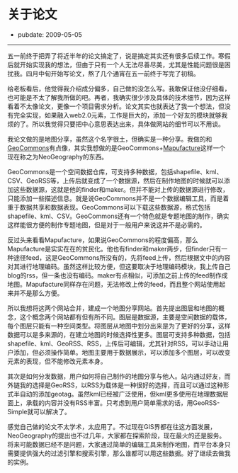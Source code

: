 # 关于论文

- pubdate: 2009-05-05

--------------------------


五一前终于把弄了将近半年的论文搞定了，说是搞定其实还有很多后续工作。寒假后就开始实现我的想法，但由于只有一个人无法尽善尽美，尤其是性能问题很是困扰我。四月中旬开始写论文，熬了几个通宵在五一前终于写完了初稿。

给老板看后，他觉得我介绍成分偏多，自己做的没怎么写。我敢保证他没仔细看，也可能是不太了解我所做的吧。再者，我确实很少涉及具体的技术细节，因为这样看着不太像论文，更像一个项目需求分析。论文其实也就表达了我一个想法，但没有完全实现，如果融入web2.0元素，工作是巨大的，添加一个好友的模块就够我烦的了。所以我觉得只要把中心意思表达出来，具体做网站的细节可以不用谈。

我论文做的是地图分享，虽然这个名字很土，但确实是一种分享。我做的和[GeoCommons](http://geocommons.com/)有点像，其实我想做的是GeoCommons+[Mapufacture](http://mapufacture.com/)这样一个现在称之为NeoGeography的东西。

GeoCommons是一个空间数据仓库，可支持多种数据，包括shapefile、kml、CSV、GeoRSS等，上传后就变成了一个数据源，然后在制作地图的时候就可以添加这些数据源，这就是他的finder和maker。但并不能对上传的数据源进行修改，只能添加一些描述信息。就是说GeoCommons并不是一个数据编辑工具，而是着重于数据共享和数据表现。GeoCommons可以下载这些数据源，格式包括shapefile、kml、CSV。GeoCommons还有一个特色就是专题地图的制作，确实这样能很方便的制作专题地图，但是对于一般用户来说这并不是必需的。

反过头来看看Mapufacture，如果说GeoCommons的程度偏高，那么Mapufacture是实实在在的贫民化。他也有finder和maker两步，但finder只有一种途径feed，这是GeoCommons所没有的，先将feed上传，然后根据文中的内容对其进行地理编码。虽然这样比较方便，但这要取决于地理编码模块，我上传自己blog的rss，但一条也没有编码。maker有点相似，可添加之前上传的feed制作成地图。Mapufacture同样存在问题，无法修改上传的feed，而且整个网站使用起来并不是那么方便。

所以我想将这两个网站合并，建成一个地图分享网站。首先提出图层和地图的概念，这个概念两个网站都有但有所不同。图层是数据源，主要是空间数据的载体，每个图层只能有一种空间类型。将图层从地图中划分出来是为了更好的分享，这样数据可以是多来源的，在建立地图的时候选择性更多。图层可支持多种数据，包括shapefile、kml、GeoRSS、RSS，上传后可编辑，尤其针对RSS，可以手动让用户添加，但必须操作简单。地图主要用于数据展示，可以添加多个图层，可以改变元素的表现，但不能修改元素本身。

其次是如何分发数据，用户如何将自己制作的地图分享与他人。站内通过好友，而外链我的选择是GeoRSS，以RSS为载体是一种很好的选择，而且可以通过这种形式半自动的添加geotag。虽然kml已经被广泛使用，但kml更多使用在地理数据层面上，承载的内容并没有RSS丰富。只考虑到用户简单需求的话，用GeoRSS-Simple就可以解决了。

感觉自己做的论文不太学术，太应用了。不过现在GIS界都在往这方面发展，NeoGeography的提出也不过几年，大家都在探索阶段，现在最火的还是服务。将来可能数据已经不是问题，大家通过简单的编辑工具来制作地图，而平台本身只需要提供强大的过滤引擎和搜索引擎，那么谁都可以用这些数据。好了继续去做我的实例。
